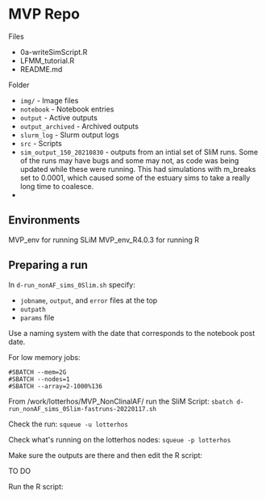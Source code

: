 # MVP Repo

Files
* 0a-writeSimScript.R
* LFMM_tutorial.R
* README.md 

Folder
* `img/` - Image files
* `notebook` - Notebook entries
* `output` - Active outputs
* `output_archived` - Archived outputs 
* `slurm_log` - Slurm output logs
* `src` - Scripts
* `sim_output_150_20210830` - outputs from an intial set of SliM runs. Some of the runs may have bugs and some may not, as code was being updated while these were running. This had simulations with m_breaks set to 0.0001, which caused some of the estuary sims to take a really long time to coalesce.
* 

## Environments
MVP_env for running SLiM
MVP_env_R4.0.3 for running R

## Preparing a run
In `d-run_nonAF_sims_0Slim.sh` specify:
* `jobname`, `output`, and `error` files at the top
* `outpath` 
* `params` file 

Use a naming system with the date that corresponds to the notebook post date.

For low memory jobs:
```
#SBATCH --mem=2G
#SBATCH --nodes=1
#SBATCH --array=2-1000%136
```

From /work/lotterhos/MVP_NonClinalAF/ run the SliM Script: `sbatch d-run_nonAF_sims_0Slim-fastruns-20220117.sh`

Check the run: `squeue -u lotterhos`

Check what's running on the lotterhos nodes: `squeue -p lotterhos`

Make sure the outputs are there and then edit the R script:

TO DO

Run the R script:

